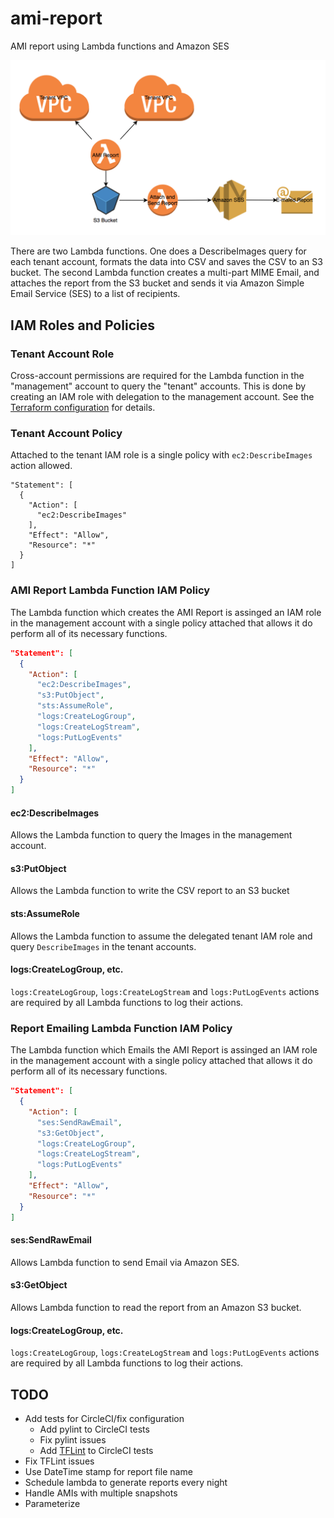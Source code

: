 # ami-report #

AMI report using Lambda functions and Amazon SES

![Diagram](diagram.png)

There are two Lambda functions.  One does a DescribeImages query for each tenant
account, formats the data into CSV and saves the CSV to an S3 bucket.  The
second Lambda function creates a multi-part MIME Email, and attaches the report
from the S3 bucket and sends it via Amazon Simple Email Service (SES) to a list
of recipients.

## IAM Roles and Policies ##

### Tenant Account Role ###

Cross-account permissions are required for the Lambda function in the
"management" account to query the "tenant" accounts.  This is done by creating
an IAM role with delegation to the management account.  See the [Terraform
configuration](tenants/iam.tf#L3) for details.

### Tenant Account Policy ###

Attached to the tenant IAM role is a single policy with `ec2:DescribeImages`
action allowed.

```
"Statement": [
  {
    "Action": [
      "ec2:DescribeImages"
    ],
    "Effect": "Allow",
    "Resource": "*"
  }
]
```

### AMI Report Lambda Function IAM Policy ###

The Lambda function which creates the AMI Report is assinged an IAM role in the
management account with a single policy attached that allows it do perform all of
its necessary functions.

```json
"Statement": [
  {
    "Action": [
      "ec2:DescribeImages",
      "s3:PutObject",
      "sts:AssumeRole",
      "logs:CreateLogGroup",
      "logs:CreateLogStream",
      "logs:PutLogEvents"
    ],
    "Effect": "Allow",
    "Resource": "*"
  }
]
```

####  ec2:DescribeImages ####

Allows the Lambda function to query the Images in the management account.

#### s3:PutObject ####

Allows the Lambda function to write the CSV report to an S3 bucket

#### sts:AssumeRole ####

Allows the Lambda function to assume the delegated tenant IAM role and query
`DescribeImages` in the tenant accounts.

#### logs:CreateLogGroup, etc. ####

`logs:CreateLogGroup`, `logs:CreateLogStream` and `logs:PutLogEvents` actions
are required by all Lambda functions to log their actions.

### Report Emailing Lambda Function IAM Policy ###

The Lambda function which Emails the AMI Report is assinged an IAM role in the
management account with a single policy attached that allows it do perform all of
its necessary functions.

```json
"Statement": [
  {
    "Action": [
      "ses:SendRawEmail",
      "s3:GetObject",
      "logs:CreateLogGroup",
      "logs:CreateLogStream",
      "logs:PutLogEvents"
    ],
    "Effect": "Allow",
    "Resource": "*"
  }
]
```

#### ses:SendRawEmail ####

Allows Lambda function to send Email via Amazon SES.

#### s3:GetObject ####

Allows Lambda function to read the report from an Amazon S3 bucket.

#### logs:CreateLogGroup, etc. ####

`logs:CreateLogGroup`, `logs:CreateLogStream` and `logs:PutLogEvents` actions
are required by all Lambda functions to log their actions.

## TODO ##

- Add tests for CircleCI/fix configuration
    - Add pylint to CircleCI tests
    - Fix pylint issues
    - Add [TFLint](https://github.com/wata727/tflint) to CircleCI tests
- Fix TFLint issues
- Use DateTime stamp for report file name
- Schedule lambda to generate reports every night
- Handle AMIs with multiple snapshots
- Parameterize
